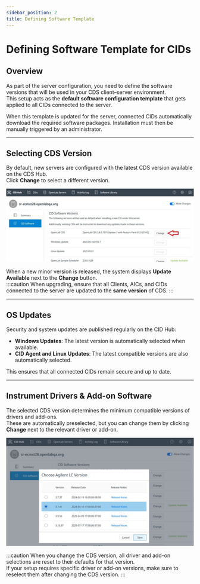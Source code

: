 ```yaml
---
sidebar_position: 2
title: Defining Software Template
---
```


# Defining Software Template for CIDs

## Overview
As part of the server configuration, you need to define the software versions that will be used in your CDS client–server environment.  
This setup acts as the **default software configuration template** that gets applied to all CIDs connected to the server.

When this template is updated for the server, connected CIDs automatically download the required software packages. Installation must then be manually triggered by an administrator.

---

## Selecting CDS Version
By default, new servers are configured with the latest CDS version available on the CDS Hub.  
Click **Change** to select a different version.

![Select CDS](./img/select-cds.jpg)

When a new minor version is released, the system displays **Update Available** next to the **Change** button.  
:::caution
When upgrading, ensure that all Clients, AICs, and CIDs connected to the server are updated to the **same version** of CDS.
:::

---

## OS Updates
Security and system updates are published regularly on the CID Hub:  

- **Windows Updates**: The latest version is automatically selected when available.  
- **CID Agent and Linux Updates**: The latest compatible versions are also automatically selected.  

This ensures that all connected CIDs remain secure and up to date.

---

## Instrument Drivers & Add-on Software
The selected CDS version determines the minimum compatible versions of drivers and add-ons.  
These are automatically preselected, but you can change them by clicking **Change** next to the relevant driver or add-on.

![Select Drivers](./img/select-drivers.jpg)

:::caution
When you change the CDS version, all driver and add-on selections are reset to their defaults for that version.  
If your setup requires specific driver or add-on versions, make sure to reselect them after changing the CDS version.
:::
